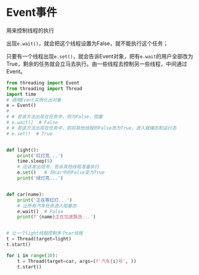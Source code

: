 # Event事件

用来控制线程的执行

出现`e.wait()`，就会把这个线程设置为False，就不能执行这个任务；

只要有一个线程出现`e.set()`，就会告诉Event对象，把有`e.wait`的用户全部改为True，剩余的任务就会立马去执行。由一些线程去控制另一些线程，中间通过Event。

```python
from threading import Event
from threading import Thread
import time
# 调用Event实例化出对象
e = Event()
#
# # 若该方法出现在任务中，则为False，阻塞
# e.wait()  # False
# # 若该方法出现在任务中，则将其他线程的False改为True，进入就绪态和运行态
# e.set()  # True


def light():
    print('红灯亮...')
    time.sleep(5)
    # 应该发出信号，告诉其他线程准备执行
    e.set()   # 将car中的False变为True
    print('绿灯亮...')


def car(name):
    print('正在等红灯...')
    # 让所有汽车任务进入阻塞态
    e.wait()  # False
    print(f'{name}正在加速飘逸...')


# 让一个light线程控制多个car线程
t = Thread(target=light)
t.start()

for i in range(10):
    t = Thread(target=car, args=(f'汽车{i}号', ))
    t.start()
```